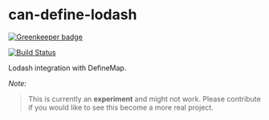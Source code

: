# can-define-lodash

[![Greenkeeper badge](https://badges.greenkeeper.io/canjs/can-define-lodash.svg)](https://greenkeeper.io/)

[![Build Status](https://travis-ci.org/canjs/can-define-lodash.png?branch=master)](https://travis-ci.org/canjs/can-define-lodash)

Lodash integration with DefineMap.

*Note:*

> This is currently an **experiment** and might not work. Please contribute if you would like to see this become a more real project.
